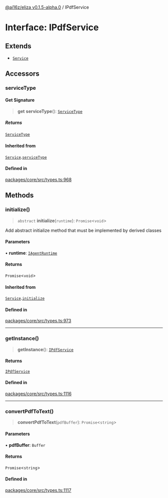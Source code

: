 [@ai16z/eliza v0.1.5-alpha.0](../index.md) / IPdfService

# Interface: IPdfService

## Extends

- [`Service`](../classes/Service.md)

## Accessors

### serviceType

#### Get Signature

> **get** **serviceType**(): [`ServiceType`](../enumerations/ServiceType.md)

##### Returns

[`ServiceType`](../enumerations/ServiceType.md)

#### Inherited from

[`Service`](../classes/Service.md).[`serviceType`](../classes/Service.md#serviceType-1)

#### Defined in

[packages/core/src/types.ts:968](https://github.com/mufasasa/eliza/blob/main/packages/core/src/types.ts#L968)

## Methods

### initialize()

> `abstract` **initialize**(`runtime`): `Promise`\<`void`\>

Add abstract initialize method that must be implemented by derived classes

#### Parameters

• **runtime**: [`IAgentRuntime`](IAgentRuntime.md)

#### Returns

`Promise`\<`void`\>

#### Inherited from

[`Service`](../classes/Service.md).[`initialize`](../classes/Service.md#initialize)

#### Defined in

[packages/core/src/types.ts:973](https://github.com/mufasasa/eliza/blob/main/packages/core/src/types.ts#L973)

***

### getInstance()

> **getInstance**(): [`IPdfService`](IPdfService.md)

#### Returns

[`IPdfService`](IPdfService.md)

#### Defined in

[packages/core/src/types.ts:1116](https://github.com/mufasasa/eliza/blob/main/packages/core/src/types.ts#L1116)

***

### convertPdfToText()

> **convertPdfToText**(`pdfBuffer`): `Promise`\<`string`\>

#### Parameters

• **pdfBuffer**: `Buffer`

#### Returns

`Promise`\<`string`\>

#### Defined in

[packages/core/src/types.ts:1117](https://github.com/mufasasa/eliza/blob/main/packages/core/src/types.ts#L1117)

